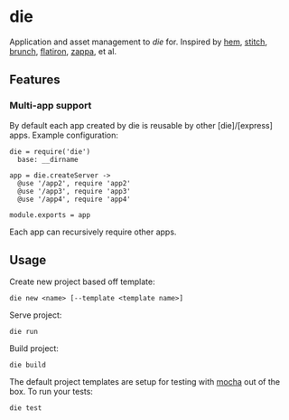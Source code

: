 # die

Application and asset management to *die* for. Inspired by [hem](https://github.com/maccman/hem), [stitch](https://github.com/sstephenson/stitch), [brunch](http://brunch.io/), [flatiron](http://flatironjs.org/), [zappa](https://github.com/mauricemach/zappa), et al.

## Features

### Multi-app support
By default each app created by die is reusable by other [die]/[express] apps. Example configuration:

    die = require('die')
      base: __dirname

    app = die.createServer ->
      @use '/app2', require 'app2'
      @use '/app3', require 'app3'
      @use '/app4', require 'app4'

    module.exports = app

Each app can recursively require other apps.

## Usage
Create new project based off template:

    die new <name> [--template <template name>]

Serve project:

    die run

Build project:

    die build

The default project templates are setup for testing with [mocha](http://visionmedia.github.com/mocha/) out of the box. To run your tests:

    die test
